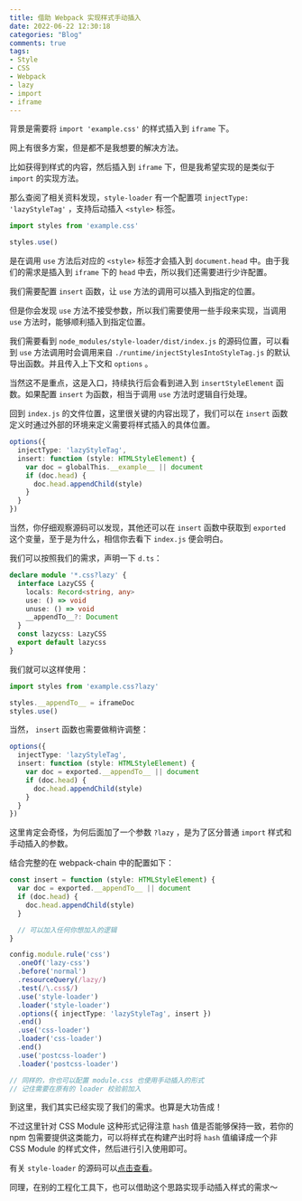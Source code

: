 ```yaml
---
title: 借助 Webpack 实现样式手动插入
date: 2022-06-22 12:30:18
categories: "Blog"
comments: true
tags:
- Style
- CSS
- Webpack
- lazy
- import
- iframe
---
```


<!-- no node -->

<!-- more -->

背景是需要将 `import 'example.css'` 的样式插入到 `iframe` 下。

网上有很多方案，但是都不是我想要的解决方法。

比如获得到样式的内容，然后插入到 `iframe` 下，但是我希望实现的是类似于 `import` 的实现方法。

那么查阅了相关资料发现，`style-loader` 有一个配置项 `injectType: 'lazyStyleTag'` ，支持后动插入 `<style>` 标签。

```ts
import styles from 'example.css'

styles.use()
```

是在调用 `use` 方法后对应的 `<style>` 标签才会插入到 `document.head` 中。由于我们的需求是插入到 `iframe` 下的 `head` 中去，所以我们还需要进行少许配置。

我们需要配置 `insert` 函数，让 `use` 方法的调用可以插入到指定的位置。

但是你会发现 `use` 方法不接受参数，所以我们需要使用一些手段来实现，当调用 `use` 方法时，能够顺利插入到指定位置。

我们需要看到 `node_modules/style-loader/dist/index.js` 的源码位置，可以看到 `use` 方法调用时会调用来自 `./runtime/injectStylesIntoStyleTag.js` 的默认导出函数。并且传入上下文和 `options` 。

当然这不是重点，这是入口，持续执行后会看到进入到 `insertStyleElement` 函数。如果配置 `insert` 为函数，相当于调用 `use` 方法时逻辑自行处理。

回到 `index.js` 的文件位置，这里很关键的内容出现了，我们可以在 `insert` 函数定义时通过外部的环境来定义需要将样式插入的具体位置。

```ts
options({
  injectType: 'lazyStyleTag',
  insert: function (style: HTMLStyleElement) {
    var doc = globalThis.__example__ || document
    if (doc.head) {
      doc.head.appendChild(style)
    }
  }
})
```

当然，你仔细观察源码可以发现，其他还可以在 `insert` 函数中获取到 `exported` 这个变量，至于是为什么，相信你去看下 `index.js` 便会明白。

我们可以按照我们的需求，声明一下 `d.ts`：

```ts
declare module '*.css?lazy' {
  interface LazyCSS {
    locals: Record<string, any>
    use: () => void
    unuse: () => void
    __appendTo__?: Document
  }
  const lazycss: LazyCSS
  export default lazycss
}
```

我们就可以这样使用：

```ts
import styles from 'example.css?lazy'

styles.__appendTo__ = iframeDoc
styles.use()
```

当然， `insert` 函数也需要做稍许调整：

```ts
options({
  injectType: 'lazyStyleTag',
  insert: function (style: HTMLStyleElement) {
    var doc = exported.__appendTo__ || document
    if (doc.head) {
      doc.head.appendChild(style)
    }
  }
})
```

这里肯定会奇怪，为何后面加了一个参数 `?lazy` ，是为了区分普通 `import` 样式和手动插入的参数。

结合完整的在 webpack-chain 中的配置如下：

```ts
const insert = function (style: HTMLStyleElement) {
  var doc = exported.__appendTo__ || document
  if (doc.head) {
    doc.head.appendChild(style)
  }

  // 可以加入任何你想加入的逻辑
}

config.module.rule('css')
  .oneOf('lazy-css')
  .before('normal')
  .resourceQuery(/lazy/)
  .test(/\.css$/)
  .use('style-loader')
  .loader('style-loader')
  .options({ injectType: 'lazyStyleTag', insert })
  .end()
  .use('css-loader')
  .loader('css-loader')
  .end()
  .use('postcss-loader')
  .loader('postcss-loader')

// 同样的，你也可以配置 module.css 也使用手动插入的形式
// 记住需要在原有的 loader 校验前加入
```

到这里，我们其实已经实现了我们的需求。也算是大功告成！

不过这里针对 CSS Module 这种形式记得注意 `hash` 值是否能够保持一致，若你的 npm 包需要提供这类能力，可以将样式在构建产出时将 `hash` 值编译成一个非 CSS Module 的样式文件，然后进行引入使用即可。

有关 `style-loader` 的源码可以[点击查看](https://github.com/webpack-contrib/style-loader/tree/master/src)。

同理，在别的工程化工具下，也可以借助这个思路实现手动插入样式的需求～
